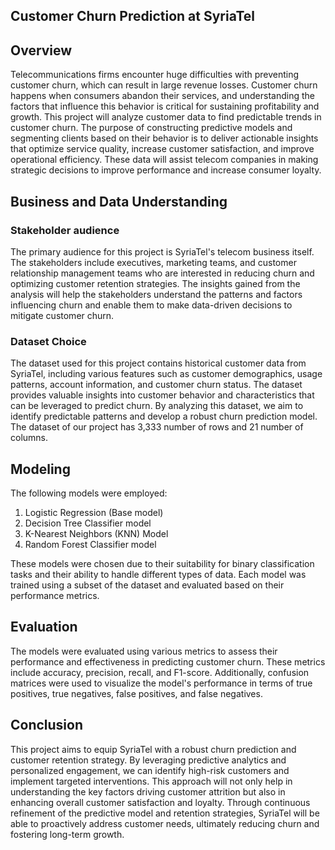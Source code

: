 ## Customer Churn Prediction at SyriaTel

## Overview

Telecommunications firms encounter huge difficulties with preventing customer churn, which can result in large revenue losses. Customer churn happens when consumers abandon their services, and understanding the factors that influence this behavior is critical for sustaining profitability and growth. This project will analyze customer data to find predictable trends in customer churn. The purpose of constructing predictive models and segmenting clients based on their behavior is to deliver actionable insights that optimize service quality, increase customer satisfaction, and improve operational efficiency. These data will assist telecom companies in making strategic decisions to improve performance and increase consumer loyalty.

## Business and Data Understanding

### Stakeholder audience

The primary audience for this project is SyriaTel's telecom business itself. The stakeholders include executives, marketing teams, and customer relationship management teams who are interested in reducing churn and optimizing customer retention strategies. The insights gained from the analysis will help the stakeholders understand the patterns and factors influencing churn and enable them to make data-driven decisions to mitigate customer churn.

### Dataset Choice

The dataset used for this project contains historical customer data from SyriaTel, including various features such as customer demographics, usage patterns, account information, and customer churn status. The dataset provides valuable insights into customer behavior and characteristics that can be leveraged to predict churn. By analyzing this dataset, we aim to identify predictable patterns and develop a robust churn prediction model. The dataset of our project has 3,333 number of rows and 21 number of columns.

## Modeling

The following models were employed:

1. Logistic Regression (Base model)
2. Decision Tree Classifier model
3. K-Nearest Neighbors (KNN) Model
4. Random Forest Classifier model

These models were chosen due to their suitability for binary classification tasks and their ability to handle different types of data. Each model was trained using a subset of the dataset and evaluated based on their performance metrics.

## Evaluation

The models were evaluated using various metrics to assess their performance and effectiveness in predicting customer churn. These metrics include accuracy, precision, recall, and F1-score. Additionally, confusion matrices were used to visualize the model's performance in terms of true positives, true negatives, false positives, and false negatives.

## Conclusion

This project aims to equip SyriaTel with a robust churn prediction and customer retention strategy. By leveraging predictive analytics and personalized engagement, we can identify high-risk customers and implement targeted interventions. This approach will not only help in understanding the key factors driving customer attrition but also in enhancing overall customer satisfaction and loyalty. Through continuous refinement of the predictive model and retention strategies, SyriaTel will be able to proactively address customer needs, ultimately reducing churn and fostering long-term growth.